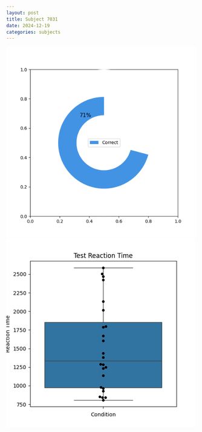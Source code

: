 ```yaml
---
layout: post
title: Subject 7031
date: 2024-12-19
categories: subjects
---
```


![](data/7031/run-1/7031_FN_acc_test.png)
![](data/7031/run-1/7031_FN_rt.png)
